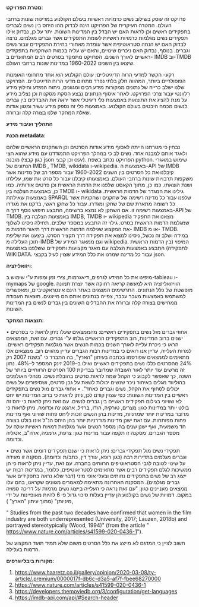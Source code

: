 **מטרת הפרויקט**: 

פרויקט זה עוסק בשילוב נשים כדמויות ראשיות בעולם הקולנוע במדינות שונות ברחבי העולם.
המטרה העיקרית של הפרויקט הינה לבדוק מהו היחס בין נשים לגברים בתפקידים ראשים וכן לראות האם יש הבדל בין המדינות השונות. 
יתר על כן, נבדוק אילו תפקידים נשים מגלמות כדמויות ראשיות לעומת התפקידים אשר גברים מגלמים. נרצה לבדוק האם יש הנחה סטראוטיפית אשר עומדת מאחורי בחירת התפקידים עבור נשים וגברים. בנוסף, נבדוק האם ניכרים שינויים, והאם יש עליה בכמות השחקניות בתפקידים ראשיים לאורך השנים.
הפרויקט מתמקד בסרטים רבים המתועדים ב- IMDB וב-TMDB  שיצאו בין השנים 1960-2022 במדינות שונות ברחבי העולם. 

רקע- הקשר למדעי הרוח הדיגיטליים:
עולם הקולנוע הוא אחד מתחומי האומנות הפופולריים ביותר, המהווה חלק בלתי נפרד מתחום מדעי הרוח הדיגיטליים.
הפרויקט שלנו ישלב כרייה של נתונים ממקורות מידע רבים ומגוונים, ניתוח המידע וחילוץ מידע רלוונטי עבור צרכי הפרויקט.
לאחר איסוף הנתונים נבצע הסקת מסקנות וכן נצליב מידע על מנת להציג את התוצאות באמצעות כלי דיגיטלי אשר יראה את ההבדלים בין גברים לנשים מכמה היבטים בעולם הקולנוע.
באמצעות כלי זה נספק מידע עשיר ומגוון אודות שאלת המחקר שלנו בצורה קלה וברורה. 

**התהליך ועיבוד מידע** 

**הכנת metadata**: 

נבחין כי מטרתנו הייתה לאסוף מידע אודות הסרטים וכן השחקנים הראשיים שלהם ולאגד אותם למבנה אחד. נשים לב כי במהלך הפרויקט התמודדנו עם מידע שהוא חצי מובנה (כגון קבצי json וכן קבצי csv). 
הפרויקט נכתב בשפת python. 
שימוש במאגרי הנתונים של IMDB , TMDB, wikidata ו-wikipedia. 
באמצעות ה-API של IMDB קיבלנו את כל הסרטים בין השנים 1960-2022 עבור מספר רב של מדינות אשר משקפות תרבויות שונות ברחבי העולם. באמצעותו קיבלנו עבור כל סרט את שמו, עלילתו ושנת הוצאתו. כמו כן, מתוך הקאסט שלפנו את הדמות הראשית וכן פרטים אודותיה.
כמו כן, באמצעות הצלבה בין TMDB ו-  wikidata גילינו את המגדר של הדמות הראשית.
באמצעות שאילתת SPARQL  שלפנו עבור כל מדינה רשימה של שחקנים ושחקניות אשר כל רשומה מתארת שם של שחקן ומגדרו. עבור כל שחקן ראשי, בדקנו את מגדרו באמצעות רשימה זו. אם השחקן לא נמצא ברשימה, התבצע חיפוש נוסף דרך ה-API של TMDB. 
באמצעות הצלבה בין IMDB, TMDB ו-  wikipedia מצאנו את התפקיד שמגלמת הדמות הראשית בסרט. גילוי זה התבצע במספר שלבים. תחילה ניסינו לשלוף את המקצוע שגילמה הדמות הראשית דרך תיאור הדמות מ- IMDB או מ- TMDB. במידה ושלב זה נכשל, ניסינו למצוא את תפקידה דרך תקציר הסרט. ביצענו את שליפת תוכן העלילה מ-IMDB וגם ממאגר המידע של wikipedia. המיפוי (בין הדמות הראשית לתפקידה) התבצע באמצעות הצלבה עם מאגר מקצועות ותפקידים ששלפנו באמצעות WIKIDATA. 
עבור כל מדינה שמרנו את כלל המידע שצוין לעיל בקבצי json. 

**ויזואליזציה**:

מיפינו את כל המידע לגרפים, דיאגרמות, צירי זמן ומפות ע"י שימוש ב-tableau ו-mymaps של google. 
הוויזואליזציה היא למעשה קריאה רחוקה אשר יוצרת תמונה מופשטת של כלל הנתונים.
התרשימים המוצגים באתר הינם אינטראקטיביים, ומאפשרים למשתמש באמצעות מעבר עכבר, צפייה בנתונים אותם הם מייצגים.
תוצאות העבודה ממחישים בצורה קלה וברורה את ההבדלים השונים בין גברים לנשים בין המדינות השונות. 

**תוצאות המחקר**:

•	אחוזי גברים מול נשים בתפקידים ראשיים: 
מהממצאים שעלו ניתן לראות כי בסרטים ישנים ברוב המדינות, רוב התפקידים הראשיים גולמו ע"י גברים. עם זאת, הממצאים הראו כי ניכרת עלייה לאורך השנים בכמות הנשים אשר מגלמות תפקידים ראשיים. למרות העלייה, עדיין אנו רואים כי במדינות רבות הגברים עדיין מהווים רוב. ממצאים אלו מתאימים לממצאים שפורסמו בכתבה בעיתון "הארץ", בה התברר כי "בשנת 2007 רק 24% מהסרטים כללו נשים בתפקידים ראשיים ואילו ב–2019 זינק המספר ל–48%. נתון זה מרשים עוד יותר לאור העובדה שמדובר בבדיקת 100 הסרטים הרווחיים ביותר של השנה, כך שאפשר לקבוע כי הקהל שמח לראות סרטים בהובלת נשים. מנהלי האולפנים בהוליווד מגלים באיחור ניכר שנשים יכולות לשאת על גבן סרטים, ושסיפורים על נשים יכולים לסחוף את הקהל, נשים וגברים כאחד". 
•	אחוזי גברים מול נשים בתפקידים ראשיים בין המדינות השונות:
כפי שצוין קודם לכן, ניתן לראות כי ברוב המדינות יש יחס לא שוויוני בגילום תפקידים ראשיים בין גברים לנשים. 
עם זאת ניתן לראות כי יחס זה בולט יותר במדינות כגון: מצרים, טורקיה, הודו, ברזיל, ארגנטינה וכדומה. ניתן לראות כי מדובר במדינות יותר שמרניות, מדינות בהן הנשים זוכות ליחס פחות שוויוני ואף מדינות פחות מפותחות. 
עם זאת ישנן מדינות מודרניות יותר בהן היחס הנ"ל אינו בולט בצורה חד משמעית, ואף ישנן שנים בהן מספר הנשים אשר מגלמות דמויות ראשיות עולה על מספר הגברים. מסקנה זו תקפה עבור מדינות כגון: צרפת, גרמניה, ארה"ב, אנגליה וכדומה. 

•	תפקידי נשים מול תפקידי גברים: 
ניתן לראות כי ישנם תפקידים דומים אשר נשים וגברים מגלמים בתדירות רבה (כגון רופא, עורך דין, כתב/ת וכדומה). מסקנה זו מעידה על שינוי לטובה לגבי הסטראוטיפים הרווחים בחברה. עם זאת, עדיין ניתן לראות כי הן ממשיכות לגלם תפקידים רבים אשר מתאימים לסטריאוטיפים. כלומר, במדינות רבות יש ייצוג רב של נשים בתפקידים נחותים ובעלי אופי מיני (דבר שלא נראה בתפקידים אשר גברים מגלמים).
המסקנה האחרונה מתאימה למאמרים מגוונים שקראנו, בהם עלו ממצאים מעניינים כגון: 
"עם זאת נראה כי העלייה בייצוג נשים מרמזת על דריכה סמויה במקום. דמויות של נשים בקולנוע הן עדיין בעלות סיכוי גדול פי 6 להיות מאופיינות על ידי מיניותן" (מתוך עיתון "הארץ" ),

" Studies from the past two decades have confirmed that women in the film industry are both underrepresented (University, 2017; Lauzen, 2018b) and portrayed stereotypically (Wood, 1994)"  (from the article " https://www.nature.com/articles/s41599-020-0436-1").

חשוב לציין כי המדגם לא מייצג את כלל הסרטים משום שלא תמיד תועד המקצוע של הדמות בעלילה. 


**מקורות ביבליוגרפים**: 


1.	https://www.haaretz.co.il/gallery/opinion/2020-03-08/ty-article/.premium/0000017f-db6c-d3a5-af7f-fbee68270000
2.	https://www.nature.com/articles/s41599-020-0436-1
3.	https://developers.themoviedb.org/3/configuration/get-languages
4.	https://imdb-api.com/api/#Search-header

